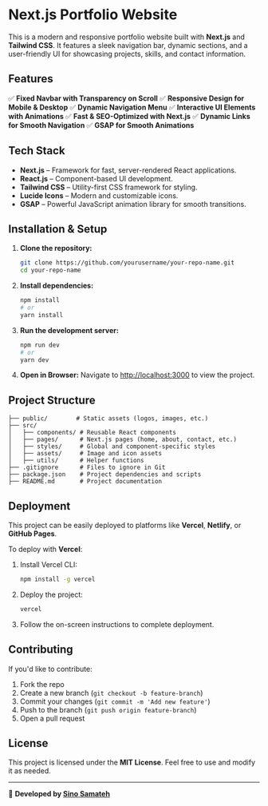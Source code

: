# Next.js Portfolio Website

This is a modern and responsive portfolio website built with **Next.js** and **Tailwind CSS**. It features a sleek navigation bar, dynamic sections, and a user-friendly UI for showcasing projects, skills, and contact information.

## Features

✅ **Fixed Navbar with Transparency on Scroll**
✅ **Responsive Design for Mobile & Desktop**
✅ **Dynamic Navigation Menu**
✅ **Interactive UI Elements with Animations**
✅ **Fast & SEO-Optimized with Next.js**
✅ **Dynamic Links for Smooth Navigation**
✅ **GSAP for Smooth Animations**

## Tech Stack

- **Next.js** – Framework for fast, server-rendered React applications.
- **React.js** – Component-based UI development.
- **Tailwind CSS** – Utility-first CSS framework for styling.
- **Lucide Icons** – Modern and customizable icons.
- **GSAP** – Powerful JavaScript animation library for smooth transitions.

## Installation & Setup

1. **Clone the repository:**

   ```sh
   git clone https://github.com/yourusername/your-repo-name.git
   cd your-repo-name
   ```

2. **Install dependencies:**

   ```sh
   npm install
   # or
   yarn install
   ```

3. **Run the development server:**

   ```sh
   npm run dev
   # or
   yarn dev
   ```

4. **Open in Browser:**
   Navigate to [http://localhost:3000](http://localhost:3000) to view the project.

## Project Structure

```
├── public/        # Static assets (logos, images, etc.)
├── src/
│   ├── components/ # Reusable React components
│   ├── pages/      # Next.js pages (home, about, contact, etc.)
│   ├── styles/     # Global and component-specific styles
│   ├── assets/     # Image and icon assets
│   ├── utils/      # Helper functions
├── .gitignore      # Files to ignore in Git
├── package.json    # Project dependencies and scripts
├── README.md       # Project documentation
```

## Deployment

This project can be easily deployed to platforms like **Vercel**, **Netlify**, or **GitHub Pages**.

To deploy with **Vercel**:

1. Install Vercel CLI:
   ```sh
   npm install -g vercel
   ```
2. Deploy the project:
   ```sh
   vercel
   ```
3. Follow the on-screen instructions to complete deployment.

## Contributing

If you'd like to contribute:

1. Fork the repo
2. Create a new branch (`git checkout -b feature-branch`)
3. Commit your changes (`git commit -m 'Add new feature'`)
4. Push to the branch (`git push origin feature-branch`)
5. Open a pull request

## License

This project is licensed under the **MIT License**. Feel free to use and modify it as needed.

---

🚀 **Developed by [Sino Samateh](https://portfoliosinosamateh.be)**
